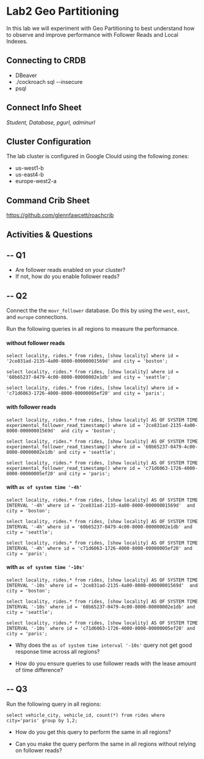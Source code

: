 # Lab2 Geo Partitioning

In this lab we will experiment with Geo Partitioning to best 
understand how to observe and improve performance with Follower Reads and Local Indexes.


## Connecting to CRDB

* DBeaver
* ./cockroach sql --insecure
* psql 

## Connect Info Sheet

*Student, Database, pgurl, adminurl*


## Cluster Configuration
The lab cluster is configured in Google Clould using the following zones:

* us-west1-b
* us-east4-b
* europe-west2-a 


## Command Crib Sheet

https://github.com/glennfawcett/roachcrib



## Activities & Questions

--  Q1 
--
* Are follower reads enabled on your cluster?
* If not, how do you enable follower reads?

-- Q2
--
Connect the the `movr_follower` database.  Do this by using the `west`, `east`, and `europe` connections.

Run the following queries in all regions to measure the performance.

#### without follower reads
```
select locality, rides.* from rides, [show locality] where id = '2ce831ad-2135-4a00-8000-00000001569d' and city = 'boston';

select locality, rides.* from rides, [show locality] where id = '60b65237-0479-4c00-8000-00000002e1db' and city = 'seattle';

select locality, rides.* from rides, [show locality] where id = 'c71d6063-1726-4000-8000-00000005ef20' and city = 'paris';
```

#### with follower reads
```
select locality, rides.* from rides, [show locality] AS OF SYSTEM TIME experimental_follower_read_timestamp() where id = '2ce831ad-2135-4a00-8000-00000001569d'  and city = 'boston';

select locality, rides.* from rides, [show locality] AS OF SYSTEM TIME experimental_follower_read_timestamp() where id = '60b65237-0479-4c00-8000-00000002e1db' and city = 'seattle';

select locality, rides.* from rides, [show locality] AS OF SYSTEM TIME experimental_follower_read_timestamp() where id = 'c71d6063-1726-4000-8000-00000005ef20' and city = 'paris';
```

#### with `as of system time '-4h' `
```
select locality, rides.* from rides, [show locality] AS OF SYSTEM TIME INTERVAL '-4h' where id = '2ce831ad-2135-4a00-8000-00000001569d'  and city = 'boston';

select locality, rides.* from rides, [show locality] AS OF SYSTEM TIME INTERVAL '-4h' where id = '60b65237-0479-4c00-8000-00000002e1db' and city = 'seattle';

select locality, rides.* from rides, [show locality] AS OF SYSTEM TIME INTERVAL '-4h' where id = 'c71d6063-1726-4000-8000-00000005ef20' and city = 'paris';
```

#### with `as of system time '-10s' `
```
select locality, rides.* from rides, [show locality] AS OF SYSTEM TIME INTERVAL '-10s' where id = '2ce831ad-2135-4a00-8000-00000001569d'  and city = 'boston';

select locality, rides.* from rides, [show locality] AS OF SYSTEM TIME INTERVAL '-10s' where id = '60b65237-0479-4c00-8000-00000002e1db' and city = 'seattle';

select locality, rides.* from rides, [show locality] AS OF SYSTEM TIME INTERVAL '-10s' where id = 'c71d6063-1726-4000-8000-00000005ef20' and city = 'paris';
```

* Why does the `as of system time interval '-10s'` query not get good response time across all regions?

* How do you ensure queries to use follower reads with the lease amount of time difference?

-- Q3
--
Run the following query in all regions:

```
select vehicle_city, vehicle_id, count(*) from rides where city='paris' group by 1,2;
```

* How do you get this query to perform the same in all regions?

* Can you make the query perform the same in all regions without relying on follower reads?